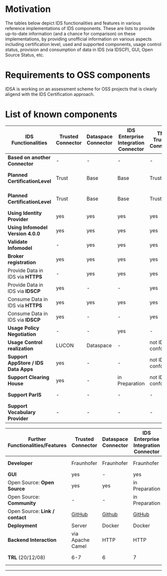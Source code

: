 # Motivation
The tables below depict IDS functionalities and features in various reference implementations of IDS components. These are lists to provide up-to-date information (and a chance for comparison) on these implementations, by providing unofficial information on various aspects including certification level, used and supported components, usage control status, provision and consumption of data in IDS (via IDSCP), GUI, Open Source Status, etc. 

# Requirements to OSS components
IDSA is working on an assessment scheme for OSS projects that is clearly aligend with the IDS Certification approach. 

# List of known components


IDS Functionalities  | Trusted Connector |	Dataspace Connector	| IDS Enterprise Integration Connector |	TNO Trusted Connector |	GEC  Connector| DIH Connector	| Orbiter Connector	| Open Data Connector	| OPC UA Factory Connector | Metadata-broker-open-core 
--- | --- | --- | --- | --- | --- | --- | --- | --- | --- | ---
**Based on another Connector** | -	| - |	- |	- |	- |	Trusted Connector |	-	| - |	Trusted Connector | -
**Planned CertificationLevel**	|	Trust |	Base |	Base |	Trust |	Trust '(Base eval.)' |	Trust	| Trust+ |	Base |	Trust | Base
**Planned CertificationLevel**	|	Trust |	Base |	Base |	Trust |	Trust '(Base eval.)' |	Trust	| Trust+ |	Base |	Trust | Base
**Using Identity Provider**	|	yes |	yes |	yes	| yes |	yes |	own IdP |	own IdP(idento.one) |	yes |	yes | yes
**Using Infomodel Version 4.0.0** |	yes |	yes |	yes	| yes |	3.1.0 |	3.1.0 |	3.1.0 |	3.1.0 |	2.0.0 | yes
**Validate Infomodel** | - |	yes |	yes |	yes	| not IDS conform	| - |	yes | yes |	yes | yes
**Broker registration** | yes |	yes |	yes |	yes |	- |	yes |	- |	yes |	yes | n/a
Provide Data in IDS via	**HTTPS** |	- | yes | yes |	yes |	yes |	yes	| not IDS conform	| yes |	not IDS conform | yes
Provide Data in IDS via **IDSCP** |	yes	| - |	- |	yes |	- |	yes |	- |	-	| - | -
Consume Data in IDS via	**HTTPS**	| yes | yes | yes | yes | not IDS conform	| yes |	not IDS conform	| -	| not IDS conform | n/a
Consume Data in IDS via **IDSCP**	|	yes |	- |	- |	yes |	- | yes | - | - | - | n/a
**Usage Policy Negotiation**	|	- |	- |	yes |	-	| - |	- |	not IDS conform	| - |	- | in Preparation
**Usage Control realization**	| LUCON	| Dataspace	| - |	not IDS conform	| -	| LUCON/MYDATA	| - |	-	| MYDATA | -
**Support AppStore / IDS Data Apps**	|	yes | - |	-	| not IDS conform |	- |	- |	- |	- |	- | in Preparation
**Support Clearing House** | yes | - |	in Preparation	| not IDS conform	| -	| yes |	- |	- | in Preparation
**Support ParIS**	|	- |	- |	- |	- |	- | - | - | - | - | in Preparation
**Support Vocabulary Provider**	|	- |	- |	- |	- |	- | - | - | - | - | in Preparation


Further Functionalities/Features | Trusted Connector |	Dataspace Connector	| IDS Enterprise Integration Connector |	TNO Trusted Connector |	GEC  Connector| DIH Connector	| Orbiter Connector	| Open Data Connector	| OPC UA Factory Connector | Metadata-broker-open-core 
--- | --- | --- | --- | --- | --- | --- | --- | --- | --- | ---
**Developer** | Fraunhofer | Fraunhofer | Fraunhofer | TNO | German Edge Cloud	| T-Systems	| Orbiter	| Fraunhofer	| Fraunhofer | Fraunhofer
**GUI**	| yes |	- |	yes |	yes |	yes |	yes |	- |	yes |	yes | -
Open Source: **Open Source**	| yes |	yes |	in Preparation |	- |	- |	yes |	- |	yes |	- | yes
Open Source: **Community**	|	- |	- |	in Preparation | - |	- | - | - | - | - | -
Open Source: **Link / contact**	| [GitHub](https://github.com/industrial-data-space)	| [Github](https://github.com/FraunhoferISST/DataspaceConnector)	| [GitHub](https://github.com/International-Data-Spaces-Association/IDS-Enterprise-Integration-Connector)	| [TNO](maarten.kollenstart@tno.nl)	| GEC	| n.n 	| Truzzt	| [GitHub](https://github.com/public-data-space/ids-open-data-connector)	| [Fraunhofer-Gitlab](friedrich.volz@iosb.fraunhofer.de) | [GitHub](https://github.com/International-Data-Spaces-Association/metadata-broker-open-core)
**Deployment**|  Server	| Docker	| Docker	| Server/Docker/K8s	| Helm/Docker	| Server/Docker	| Docker	| Docker	| Server/Docker | Docker
**Backend Interaction**	| via Apache Camel	| HTTP	| HTTP	| via Apache Camel (HTTP & Kafka) |	HTTP	| via Apache Camel	| HTTP |	HTTP	| via Apache Camel | HTTP
**TRL** (20/12/08)	| 6-7	| 6	| 7	| 6-7	| n.n.	| 5, (6 Q4/2020) |	n.n.	| 3-4	| 6-7 | 7


----

